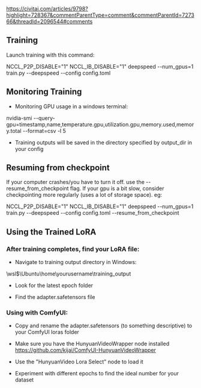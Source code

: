 https://civitai.com/articles/9798?highlight=728367&commentParentType=comment&commentParentId=727366&threadId=2096544#comments

## Training
Launch training with this command:

NCCL_P2P_DISABLE="1" NCCL_IB_DISABLE="1" deepspeed --num_gpus=1 train.py --deepspeed --config config.toml
## Monitoring Training
- Monitoring GPU usage in a windows terminal:

nvidia-smi --query-gpu=timestamp,name,temperature.gpu,utilization.gpu,memory.used,memory.total --format=csv -l 5
- Training outputs will be saved in the directory specified by output_dir in your config

## Resuming from checkpoint
If your computer crashes/you have to turn it off. use the --resume_from_checkpoint flag. If your gpu is a bit slow, consider checkpointing more regularly (uses a lot of storage space). eg:

NCCL_P2P_DISABLE="1" NCCL_IB_DISABLE="1" deepspeed --num_gpus=1 train.py --deepspeed --config config.toml --resume_from_checkpoint
## Using the Trained LoRA
### After training completes, find your LoRA file:
- Navigate to training output directory in Windows:

\\wsl$\Ubuntu\home\yourusername\training_output
- Look for the latest epoch folder

- Find the adapter.safetensors file
### Using with ComfyUI:
- Copy and rename the adapter.safetensors (to something descriptive) to your ComfyUI loras folder

- Make sure you have the HunyuanVideoWrapper node installed https://github.com/kijai/ComfyUI-HunyuanVideoWrapper

- Use the "HunyuanVideo Lora Select" node to load it

- Experiment with different epochs to find the ideal number for your dataset


